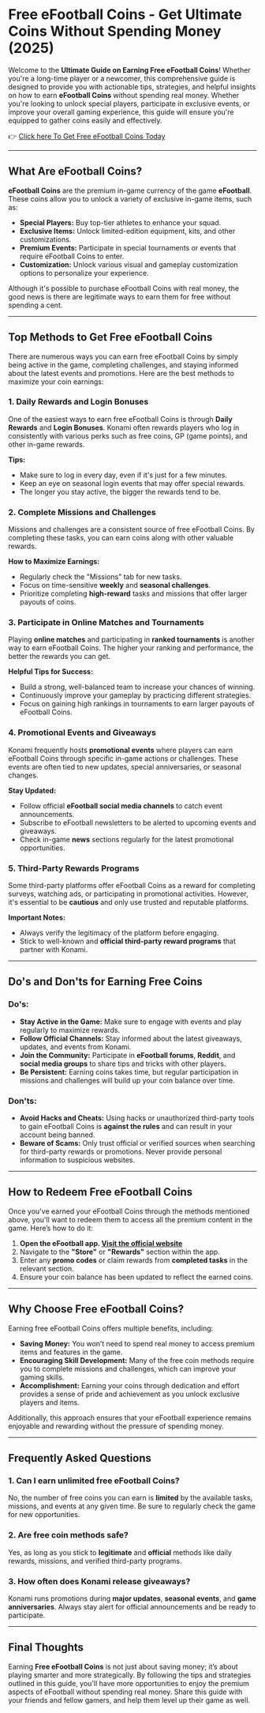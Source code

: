 # Free eFootball Coins - Get Ultimate Coins Without Spending Money (2025)

Welcome to the **Ultimate Guide on Earning Free eFootball Coins**! Whether you're a long-time player or a newcomer, this comprehensive guide is designed to provide you with actionable tips, strategies, and helpful insights on how to earn **eFootball Coins** without spending real money. Whether you're looking to unlock special players, participate in exclusive events, or improve your overall gaming experience, this guide will ensure you're equipped to gather coins easily and effectively.

👉 [Click here To Get Free eFootball Coins Today](https://efootballfreecoins.com/)

---

## What Are eFootball Coins?

**eFootball Coins** are the premium in-game currency of the game **eFootball**. These coins allow you to unlock a variety of exclusive in-game items, such as:

- **Special Players:** Buy top-tier athletes to enhance your squad.
- **Exclusive Items:** Unlock limited-edition equipment, kits, and other customizations.
- **Premium Events:** Participate in special tournaments or events that require eFootball Coins to enter.
- **Customization:** Unlock various visual and gameplay customization options to personalize your experience.

Although it's possible to purchase eFootball Coins with real money, the good news is there are legitimate ways to earn them for free without spending a cent.

---

## Top Methods to Get Free eFootball Coins

There are numerous ways you can earn free eFootball Coins by simply being active in the game, completing challenges, and staying informed about the latest events and promotions. Here are the best methods to maximize your coin earnings:

### 1. **Daily Rewards and Login Bonuses**

One of the easiest ways to earn free eFootball Coins is through **Daily Rewards** and **Login Bonuses**. Konami often rewards players who log in consistently with various perks such as free coins, GP (game points), and other in-game rewards.

**Tips:**
- Make sure to log in every day, even if it's just for a few minutes.
- Keep an eye on seasonal login events that may offer special rewards.
- The longer you stay active, the bigger the rewards tend to be.

### 2. **Complete Missions and Challenges**

Missions and challenges are a consistent source of free eFootball Coins. By completing these tasks, you can earn coins along with other valuable rewards.

**How to Maximize Earnings:**
- Regularly check the "Missions" tab for new tasks.
- Focus on time-sensitive **weekly** and **seasonal challenges**.
- Prioritize completing **high-reward** tasks and missions that offer larger payouts of coins.

### 3. **Participate in Online Matches and Tournaments**

Playing **online matches** and participating in **ranked tournaments** is another way to earn eFootball Coins. The higher your ranking and performance, the better the rewards you can get.

**Helpful Tips for Success:**
- Build a strong, well-balanced team to increase your chances of winning.
- Continuously improve your gameplay by practicing different strategies.
- Focus on gaining high rankings in tournaments to earn larger payouts of eFootball Coins.

### 4. **Promotional Events and Giveaways**

Konami frequently hosts **promotional events** where players can earn eFootball Coins through specific in-game actions or challenges. These events are often tied to new updates, special anniversaries, or seasonal changes.

**Stay Updated:**
- Follow official **eFootball social media channels** to catch event announcements.
- Subscribe to eFootball newsletters to be alerted to upcoming events and giveaways.
- Check in-game **news** sections regularly for the latest promotional opportunities.

### 5. **Third-Party Rewards Programs**

Some third-party platforms offer eFootball Coins as a reward for completing surveys, watching ads, or participating in promotional activities. However, it's essential to be **cautious** and only use trusted and reputable platforms.

**Important Notes:**
- Always verify the legitimacy of the platform before engaging.
- Stick to well-known and **official third-party reward programs** that partner with Konami.

---

## Do's and Don'ts for Earning Free Coins

### Do's:
- **Stay Active in the Game:** Make sure to engage with events and play regularly to maximize rewards.
- **Follow Official Channels:** Stay informed about the latest giveaways, updates, and events from Konami.
- **Join the Community:** Participate in **eFootball forums**, **Reddit**, and **social media groups** to share tips and tricks with other players.
- **Be Persistent:** Earning coins takes time, but regular participation in missions and challenges will build up your coin balance over time.

### Don'ts:
- **Avoid Hacks and Cheats:** Using hacks or unauthorized third-party tools to gain eFootball Coins is **against the rules** and can result in your account being banned.
- **Beware of Scams:** Only trust official or verified sources when searching for third-party rewards or promotions. Never provide personal information to suspicious websites.

---

## How to Redeem Free eFootball Coins

Once you've earned your eFootball Coins through the methods mentioned above, you'll want to redeem them to access all the premium content in the game. Here’s how to do it:

1. **Open the eFootball app. [Visit the official website](https://efootballfreecoins.com/)**
2. Navigate to the **"Store"** or **"Rewards"** section within the app.
3. Enter any **promo codes** or claim rewards from **completed tasks** in the relevant section.
4. Ensure your coin balance has been updated to reflect the earned coins.

---

## Why Choose Free eFootball Coins?

Earning free eFootball Coins offers multiple benefits, including:

- **Saving Money:** You won’t need to spend real money to access premium items and features in the game.
- **Encouraging Skill Development:** Many of the free coin methods require you to complete missions and challenges, which can improve your gaming skills.
- **Accomplishment:** Earning your coins through dedication and effort provides a sense of pride and achievement as you unlock exclusive players and items.

Additionally, this approach ensures that your eFootball experience remains enjoyable and rewarding without the pressure of spending money.

---

## Frequently Asked Questions

### 1. **Can I earn unlimited free eFootball Coins?**
No, the number of free coins you can earn is **limited** by the available tasks, missions, and events at any given time. Be sure to regularly check the game for new opportunities.

### 2. **Are free coin methods safe?**
Yes, as long as you stick to **legitimate** and **official** methods like daily rewards, missions, and verified third-party programs.

### 3. **How often does Konami release giveaways?**
Konami runs promotions during **major updates**, **seasonal events**, and **game anniversaries**. Always stay alert for official announcements and be ready to participate.

---

## Final Thoughts

Earning **Free eFootball Coins** is not just about saving money; it’s about playing smarter and more strategically. By following the tips and strategies outlined in this guide, you'll have more opportunities to enjoy the premium aspects of eFootball without spending real money. Share this guide with your friends and fellow gamers, and help them level up their game as well.
